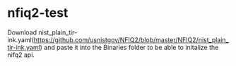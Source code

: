 # nfiq2-test

Download nist_plain_tir-ink.yaml(https://github.com/usnistgov/NFIQ2/blob/master/NFIQ2/nist_plain_tir-ink.yaml) and paste it into the Binaries folder to be able to initalize the nifq2 api.
